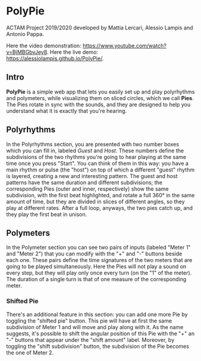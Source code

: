 # PolyPie
 ACTAM Project 2019/2020 developed by Mattia Lercari, Alessio Lampis and Antonio Pappa.

 Here the video demonstration: https://www.youtube.com/watch?v=BjMBGbvJey8.
 Here the live demo: https://alessiolampis.github.io/PolyPie/.

 ## Intro

**PolyPie** is a simple web app that lets you easily set up and play polyrhythms and polymeters,
while visualizing them on sliced circles, which we call **Pies**. The Pies rotate in sync with 
the sounds, and they are designed to help you understand what it is exactly that you're hearing.

 ## Polyrhythms
In the Polyrhythms section, you are presented with two number boxes which you can fill in, labeled 
*Guest* and *Host*. These numbers define the subdivisions of the two rhythms you're going to hear playing at the same time once you press "Start". You can think of them in this way: you have a main rhythm or pulse (the "host") on top of which a different "guest" rhythm is layered, creating a new and interesting pattern.
The guest and host patterns have the same duration and different subdivisions; the corresponding Pies (outer and inner, respectively) show the same subdivision, with the first beat highlighted, and rotate a full 360° in the same amount of time, but they are divided in slices of different angles, so they play at different rates. After a full loop, anyways, the two pies catch up, and they play the first beat in unison.

## Polymeters
In the Polymeter section you can see two pairs of inputs (labeled "Meter 1" and "Meter 2") that you can modify with the "+" and "-" buttons beside each one. These pairs define the time signatures of the two meters that are going to be played simultaneously.
Here the Pies will not play a sound on every step, but they will play only once every turn (on the "1" of the meter). The duration of a single turn is that of one measure of the corresponding meter.
### Shifted Pie
There's an additional feature in this section: you can add one more Pie by toggling the "shifted pie" button. This pie will have at first the same subdivision of Meter 1 and will move and play along with it. As the name suggests, it's possible to shift the angular position of this Pie with the "+" an "-" buttons that appear under the "shift amount" label. Moreover, by toggling the "shift subdivision" button, the subdivision of the Pie becomes the one of Meter 2.

